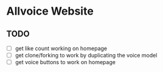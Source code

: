 # Allvoice Website

## TODO
 - [ ] get like count working on homepage
 - [ ] get clone/forking to work by duplicating the voice model
 - [ ] get voice buttons to work on homepage
